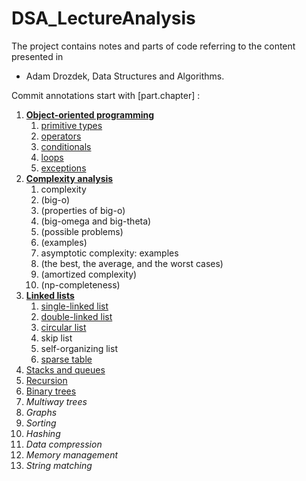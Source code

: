 # DSA_LectureAnalysis

The project contains notes and parts of code referring to the content presented in 
+ Adam Drozdek, Data Structures and Algorithms.

Commit annotations start with [part.chapter] :
 
<ol type="1">
<li><a href= "https://github.com/vitalispopoff/DSA_LectureAnalysis/wiki/1.-Object-Oriented-Programming"><b>Object-oriented programming</b></a>
<ol type="1">
<li><a href="https://github.com/vitalispopoff/DSA_LectureAnalysis/wiki/Primitive-Types">primitive types</a></li>
 <li><a href= "https://github.com/vitalispopoff/DSA_LectureAnalysis/wiki/Operators">operators</a></li>
<li><a href="https://github.com/vitalispopoff/DSA_LectureAnalysis/wiki/Conditionals">conditionals</a></li>
 <li><a href="https://github.com/vitalispopoff/DSA_LectureAnalysis/wiki/Loops">loops</a></li>
 <li><a href="https://github.com/vitalispopoff/DSA_LectureAnalysis/wiki/Exceptions">exceptions</a></li>
</ol></li>
 <li><a href="https://github.com/vitalispopoff/DSA_LectureAnalysis/wiki/2.-Complexity-Analysis"><b>Complexity analysis</b></a>
<ol type="1">
 <li>complexity</li>
 <li>(big-o)</li>
 <li>(properties of big-o)</li>
 <li>(big-omega and big-theta)</li>
 <li>(possible problems)</li>
 <li>(examples)</li>
 <li>asymptotic complexity: examples</li>
 <li>(the best, the average, and the worst cases)</li>
 <li>(amortized complexity)</li>
 <li>(np-completeness)</li>
</ol></li>
<li><a href="https://github.com/vitalispopoff/DSA_LectureAnalysis/wiki/3.-Linked-Lists"><b>Linked lists</b></a>
<ol type="1">
<li><a href="https://github.com/vitalispopoff/DSA_LectureAnalysis/wiki/3.1-Single-Link-List">single-linked list</a></li>
<li><a href="https://github.com/vitalispopoff/DSA_LectureAnalysis/wiki/3.2-Doubly-linked-lists">double-linked list</a></li>
<li><a href="https://github.com/vitalispopoff/DSA_LectureAnalysis/wiki/3.3-Circular-Lists">circular list</a></li>
<li>skip list</li>
<li>self-organizing list</li>
<li><a href="https://github.com/vitalispopoff/DSA_LectureAnalysis/wiki/3.6-Sparse-Tables">sparse table</a></li>
</ol></li>
 <li><a href="https://github.com/vitalispopoff/DSA_LectureAnalysis/wiki/4.-Stacks-and-queues">Stacks and queues</a></li>
<li><a href="https://github.com/vitalispopoff/DSA_LectureAnalysis/wiki/Part-5-:-Recursion">Recursion</a></li>
<li><a href="https://github.com/vitalispopoff/DSA_LectureAnalysis/wiki/6.-Binary-Trees">Binary trees</a></li>
<li><i>Multiway trees</i></li>
<li><i>Graphs</i></li>
<li><i>Sorting</i></li>
<li><i>Hashing</i></li>
<li><i>Data compression</i></li>
<li><i>Memory management</i></li>
<li><i>String matching</i></li>
</ol>
